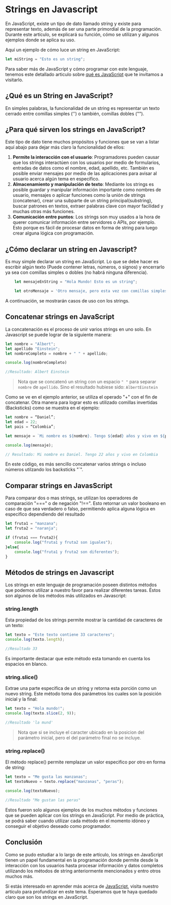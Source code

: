 
# Strings en Javascript

En JavaScript, existe un tipo de dato llamado string y existe para representar texto, además de ser una parte primordial de la programación. Durante este artículo, se explicará su función, cómo se utilizan y algunos ejemplos donde se aplica su uso.

Aquí un ejemplo de cómo luce un string en JavaScript:

```js
let miString = "Esto es un string";
```
Para saber más de JavaScript y cómo programar con este lenguaje, tenemos este detallado articulo sobre [qué es JavaScript](https://4geeks.com/es/lesson/que-es-javascript-aprende-a-programar-en-javascript) que te invitamos a visitarlo.

## ¿Qué es un String en JavaScript?

En simples palabras, la funcionalidad de un string es representar un texto cerrado entre comillas simples ('') o también, comillas dobles (""). 

## ¿Para qué sirven los strings en JavaScript?

Este tipo de dato tiene muchos propósitos y funciones que se van a listar aquí abajo para dejar más claro la funcionalidad de ellos:

1.  **Permite la interacción con el usuario**: Programadores pueden causar que los strings interactúen con los usuarios por medio de formularios, entradas de datos como el nombre, edad, apellido, etc. También es posible enviar mensajes por medio de las aplicaciones para avisar al usuario acerca algún tema en específico.
2.	**Almacenamiento y manipulación de texto**: Mediante los strings es posible guardar y manipular información importante como nombres de usuario, mensajes o aplicar funciones como la unión de strings (concatenar), crear una subparte de un string principal(substring), buscar patrones en textos, extraer palabras clave con mayor facilidad y muchas otras más funciones. 
3.	**Comunicación entre puntos**: Los strings son muy usados a la hora de querer comunicar información entre servidores o APIs, por ejemplo. Esto porque es fácil de procesar datos en forma de string para luego crear alguna lógica con programación.

## ¿Cómo declarar un string en Javascript?

Es muy simple declarar un string en JavaScript. Lo que se debe hacer es escribir algún texto (Puede contener letras, números, o signos) y encerrarlo ya sea con comillas simples o dobles (no habrá ninguna diferencia).

```js
    let mensajeEnString = "Hola Mundo! Esto es un string";

    let otroMensaje = 'Otro mensaje, pero esta vez con comillas simples';
```

A continuación, se mostrarán casos de uso con los strings.

## Concatenar strings en JavaScript

La concatenación es el proceso de unir varios strings en uno solo. En Javascript se puede lograr de la siguiente manera:

```js
let nombre = "Albert";
let apellido "Einstein";
let nombreCompleto = nombre + " " + apellido;

console.log(nombreCompleto)

//Resultado: Albert Einstein 
```

> Nota que se concatenó un string con un espacio `" "` para separar `nombre` de `apellido`. Sino el resultado hubiese sido: `AlbertEinstein`

Como se ve en el ejemplo anterior, se utiliza el operado "+" con el fin de concatenar. Otra manera para lograr esto es utilizado comillas invertidas (Backsticks) como se muestra en el ejemplo:

```js
let nombre = “Daniel”;
let edad = 22;
let pais = “Colombia”;

let mensaje = `Mi nombre es ${nombre}. Tengo ${edad} años y vivo en ${pais}`;

console.log(mensaje);

// Resultado: Mi nombre es Daniel. Tengo 22 años y vivo en Colombia
```

En este código, es más sencillo concatenar varios strings o incluso números utilzando los backsticks "\`".

## Comparar strings en JavasScript

Para comparar dos o mas strings, se utilizan los operadores de comparación "===" o de negación "!==". Esto retornar un valor booleano en caso de que sea verdadero o falso, permitiendo aplica alguna lógica en especifico dependiendo del resultado

```js
let fruta1 = "manzana";
let fruta2 = "naranja";

if (fruta1 === fruta2){
    console.log("fruta1 y fruta2 son iguales");
}else{
    console.log("fruta1 y fruta2 son diferentes");
}
```

## Métodos de strings en Javascript

Los strings en este lenguaje de programación poseen distintos métodos que podemos utilizar a nuestro favor para realizar diferentes tareas. Éstos son algunos de los métodos más utilizados en Javascript:

### string.length

Esta propiedad de los strings permite mostrar la cantidad de caracteres de un texto:
```js
let texto = "Este texto contiene 33 caracteres";
console.log(texto.length);

//Resultado 33
```

Es importante destacar que este método esta tomando en cuenta los espacios en blanco.

### string.slice()

Extrae una parte especifica de un string y retorna esta porción como un nuevo string. Este método toma dos parámetros los cuales son la posición inicial y la final:

```js
let texto = "Hola mundo!";
console.log(texto.slice(2, 9));

//Resultado 'la mund'
```

> Nota que si se incluye el caracter ubicado en la posicion del parámetro inicial, pero el del parámetro final no se incluye.

### string.replace()

El método replace() permite remplazar un valor especifico por otro en forma de string:

```js
let texto = "Me gusta las manzanas";
let textoNuevo = texto.replace("manzanas", "peras");

console.log(textoNuevo);

//Resultado "Me gustan las peras"
```

Estos fueron solo algunos ejemplos de los muchos métodos y funciones que se pueden aplicar con los strings en JavaScript. Por medio de práctica, se podrá saber cuando utilizar cada método en el momento idóneo y conseguir el objetivo deseado como programador.

## Conclusión 

Como se pudo estudiar a lo largo de este artículo, los strings en JavaScript tienen un papel fundamental en la programación donde permite desde la interacción con los usuarios hasta procesar información y datos completos utilizando los métodos de string anteriormente mencionados y entro otros muchos más. 

Si estás interesado en aprender más acerca de [JavaScript](https://4geeks.com/es/lesson/que-es-javascript-aprende-a-programar-en-javascript), visita nuestro artículo para profundizar en este tema. Esperamos que te haya quedado claro que son los strings en JavaScript.
